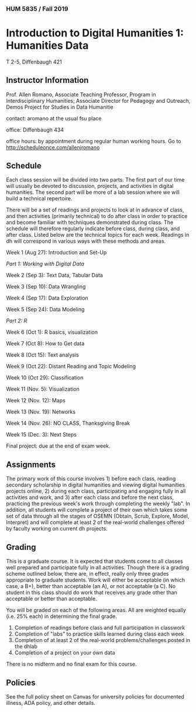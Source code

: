 ### HUM 5835 / Fall 2019

# Introduction to Digital Humanities 1: Humanities Data

T 2-5, Diffenbaugh 421

## Instructor Information

Prof. Allen Romano, Associate Teaching Professor, Program in Interdisciplinary Humanities; Associate Director for Pedagogy and Outreach, Demos Project for Studies in Data Humanitie

contact: aromano at the usual fsu place

office: Diffenbaugh 434

office hours: by appointment during regular human working hours. Go to http://scheduleonce.com/allenjromano

## Schedule

Each class session will be divided into two parts. The first part of our time will usually be devoted to discussion, projects, and activities in digital humanities. The second part will be more of a lab session where we will build a technical repertoire. 

There will be a set of readings and projects to look at in advance of class, and then activities (primarily technical) to do after class in order to practice and become familiar with techniques demonstrated during class. The schedule will therefore regularly indicate before class, during class, and after class. Listed below are the technical topics for each week. Readings in dh will correspond in various ways with these methods and areas.

Week 1 (Aug 27): Introduction and Set-Up



*Part 1: Working with Digital Data*

Week 2 (Sep 3): Text Data, Tabular Data

Week 3 (Sep 10): Data Wrangling

Week 4 (Sep 17): Data Exploration

Week 5 (Sep 24): Data Modeling



*Part 2:  R*

Week 6 (Oct 1): R basics, visualization

Week 7 (Oct 8): How to Get data

Week 8 (Oct 15): Text analysis

Week 9 (Oct 22): Distant Reading and Topic Modeling

Week 10 (Oct 29): Classification

Week 11 (Nov. 5): Visualization

Week 12 (Nov. 12): Maps

Week 13 (Nov. 19): Networks

Week 14 (Nov. 26): NO CLASS, Thanksgiving Break

Week 15 (Dec. 3): Next Steps

Final project: due at the end of exam week.

## Assignments

The primary work of this course involves 1) before each class, reading secondary scholarship in digital humanities and viewing digital humanities projects online, 2) during each class, participating and engaging fully in all activities and work, and 3) after each class and before the next class, practicing the previous week's work through completing the weekly "lab". In addition, all students will complete a project of their own which takes some set of data through all the stages of OSEMN (Obtain, Scrub, Explore, Model, Interpret) and will complete at least 2 of the real-world challenges offered by faculty working on current dh projects. 

## Grading

This is a graduate course. It is expected that students come to all classes well prepared and participate fully in all activities. Though there is a grading scheme outlined below, there are, in effect, really only three grades appropriate to graduate students. Work will either be acceptable (in which case, a B+), better than acceptable (an A), or not acceptable (a C). No student in this class should do work that receives any grade other than acceptable or better than acceptable. 

You will be graded on each of the following areas. All are weighted equally (i.e. 25% each) in determining the final grade.

1. Completion of readings before class and full participation in classwork
2. Completion of "labs" to practice skills learned during class each week
3. Completion of at least 2 of the real-world problems/challenges posted in the dhlab
4. Completion of a project on your own data

There is no midterm and no final exam for this course. 

## Policies

See the full policy sheet on Canvas for university policies for documented illness, ADA policy, and other details. 

